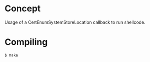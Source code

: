 # Concept

Usage of a CertEnumSystemStoreLocation callback to run shellcode.

# Compiling

```bash
$ make
```